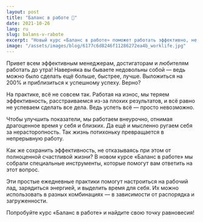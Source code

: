 ```yaml
---
layout: post
title: "Баланс в работе 🤸"
date: 2021-10-26
lang: ru
slug: balans-v-rabote
excerpt: "Новый курс «Баланс в работе» поможет работать эффективно, не отказываясь от полноценной счастливой жизни!"
image: "/assets/images/blog/6177c6d8246f11286272ea4b_worklife.jpg"
---
```


Привет всем эффективным менеджерам, достигаторам и любителям работать до утра! Наверняка вы бываете недовольны собой — ведь можно было сделать ещё больше, быстрее, лучше. Выложиться на 200% и приблизиться к успешному успеху. Верно?

На практике, всё не совсем так. Работая на износ, мы теряем эффективность, расстраиваемся из-за плохих результатов, и всё равно не успеваем сделать все дела. Ведь успеть всё — просто невозможно.

Чтобы улучшить показатели, мы работаем внеурочно, отнимая драгоценное время у себя и близких. Да ещё и мысленно ругаем себя за нерасторопность. Так жизнь потихоньку превращается в непрерывную работу.

Как же сохранить эффективность, не отказываясь при этом от полноценной счастливой жизни? В новом курсе «Баланс в работе» мы собрали специальные инструменты, которые помогут вам ответить на этот вопрос.

Эти простые ежедневные практики помогут настроиться на рабочий лад, зарядиться энергией, и выделить время для себя. Их можно использовать в разных комбинациях — в зависимости от распорядка и загруженности.

Попробуйте курс «Баланс в работе» и найдите свою точку равновесия!